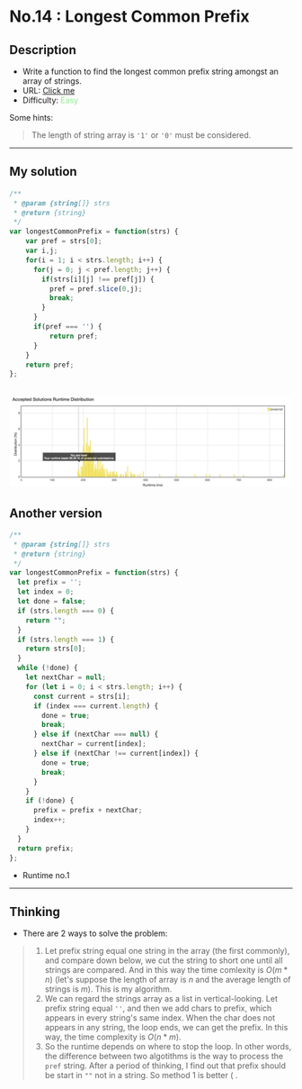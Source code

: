 No.14 : Longest Common Prefix
================
## Description
* Write a function to find the longest common prefix string amongst an array of strings.
* URL: [Click me]()
* Difficulty: <font color="#90EE90">Easy </font> <!-- Green:#90EE90 Red:#FF0000 Orange: #FF7F00 -->

Some hints:
> The length of string array is `'1'` or `'0'` must be considered.
-------------
## My solution
```javascript
/**
 * @param {string[]} strs
 * @return {string}
 */
var longestCommonPrefix = function(strs) {
    var pref = strs[0];
    var i,j;
    for(i = 1; i < strs.length; i++) {
      for(j = 0; j < pref.length; j++) {
        if(strs[i][j] !== pref[j]) {
          pref = pref.slice(0,j);
          break;
        }
      }
      if(pref === '') {
          return pref;
      }
    }
    return pref;
};
```
![Emmm...](no.14.png "emmmmm")
-------------
## Another version
```javascript
/**
 * @param {string[]} strs
 * @return {string}
 */
var longestCommonPrefix = function(strs) {
  let prefix = '';
  let index = 0;
  let done = false;
  if (strs.length === 0) {
    return "";
  }
  if (strs.length === 1) {
    return strs[0];
  }
  while (!done) {
    let nextChar = null;
    for (let i = 0; i < strs.length; i++) {
      const current = strs[i];
      if (index === current.length) {
        done = true;
        break;
      } else if (nextChar === null) {
        nextChar = current[index];
      } else if (nextChar !== current[index]) {
        done = true;
        break;
      }
    }
    if (!done) {
      prefix = prefix + nextChar;
      index++;
    }
  }
  return prefix;
};
```
* Runtime no.1
-------------
## Thinking
* There are 2 ways to solve the problem:
> 1. Let prefix string equal one string in the array (the first commonly), and compare down below, we cut the string to short one until all strings are compared. And in this way the time comlexity is $O(m*n)$ (let's suppose the length of array is $n$ and the average length of strings is $m$). This is my algorithm.
> 2. We can regard the strings array as a list in vertical-looking. Let prefix string equal `''`, and then we add chars to prefix, which appears in
every string's same index. When the char does not appears in any string, the loop ends, we can get the prefix. In this way, the time complexity is $O(n*m)$.
> 3. So the runtime depends on where to stop the loop. In other words, the difference between two algotithms is the way to process the `pref` string. After a period of thinking, I find out that prefix should be start in `""` not in a string. So method 1 is better ( .
